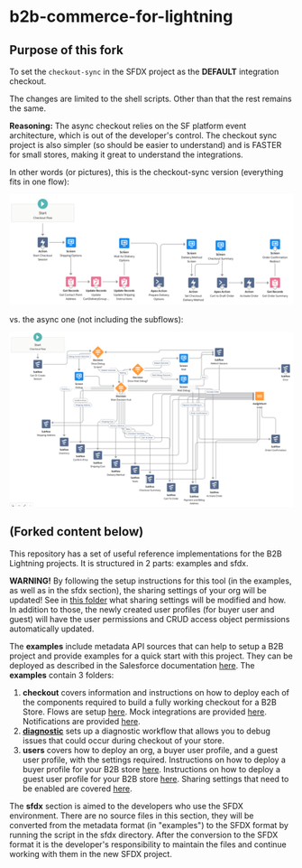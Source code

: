 # b2b-commerce-for-lightning

## Purpose of this fork

To set the `checkout-sync` in the SFDX project as the **DEFAULT** integration checkout.

The changes are limited to the shell scripts. Other than that the rest remains the same.

**Reasoning:** The async checkout relies on the SF platform event architecture, which is out of the developer's control. The checkout sync project is also simpler (so should be easier to understand) and is FASTER for small stores, making it great to understand the integrations.

In other words (or pictures), this is the checkout-sync version (everything fits in one flow):

![Simple B2B checkout](./docs/simplecheckout.PNG "Simple B2B Checkout")

vs. the async one (not including the subflows):

![Spring 2021 checkout](./docs/asynccheckout.PNG "Spring 2021 checkout")

## (Forked content below)

This repository has a set of useful reference implementations for the B2B Lightning projects. It is structured in 2 parts: examples and sfdx.

**WARNING!** By following the setup instructions for this tool (in the examples, as well as in the sfdx section), the sharing settings of your org will be updated! See in [this folder](examples/users/sharing-settings-setup) what sharing settings will be modified and how. In addition to those, the newly created user profiles (for buyer user and guest) will have the user permissions and CRUD access object permissions automatically updated.

The **examples** include metadata API sources that can help to setup a B2B project and provide examples for a quick start with this project. They can be deployed as described in the Salesforce documentation [here](https://developer.salesforce.com/docs/atlas.en-us.api_meta.meta/api_meta/file_based.htm). 
The **examples** contain 3 folders: 
1. **checkout**  covers information and instructions on how to deploy each of the components required to build a fully working checkout for a B2B Store. Flows are setup [here](examples/checkout/framework). Mock integrations are provided [here](examples/checkout/integrations). Notifications are provided [here](examples/checkout/notifications). 
2. [**diagnostic**](examples/diagnostic/commerce-diagnostic-event-setup) sets up a diagnostic workflow that allows you to debug issues that could occur during checkout of your store.
3. **users** covers how to deploy an org, a buyer user profile, and a guest user profile, with the settings required. Instructions on how to deploy a buyer profile for your B2B store [here](examples/users/buyer-user-profile-setup).
Instructions on how to deploy a guest user profile for your B2B store [here](examples/users/guest-user-profile-setup).
Sharing settings that need to be enabled are covered [here](examples/users/sharing-settings-setup). 

The **sfdx** section is aimed to the developers who use the SFDX environment. There are no source files in this section, they will be converted from the metadata format (in "examples") to the SFDX format by running the script in the sfdx directory. After the conversion to the SFDX format it is the developer's responsibility to maintain the files and continue working with them in the new SFDX project.
